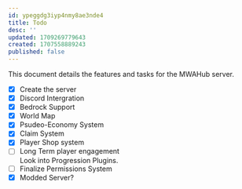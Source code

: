 ```yaml
---
id: ypeggdg3iyp4nmy8ae3nde4
title: Todo
desc: ''
updated: 1709269779643
created: 1707558889243
published: false
---
```

This document details the features and tasks for the MWAHub server.

 - [x] Create the server
 - [x] Discord Intergration
 - [x] Bedrock Support
 - [x] World Map
 - [x] Psudeo-Economy System
 - [x] Claim System
 - [x] Player Shop system
 - [ ] Long Term player engagement  
 Look into Progression Plugins.
 - [ ] Finalize Permissions System
 - [x] Modded Server?